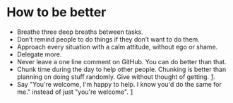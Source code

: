 # How to be better

* Breathe three deep breaths between tasks.
* Don’t remind people to do things if they don’t want to do them.
* Approach every situation with a calm attitude, without ego or shame.
* Delegate more.
* Never leave a one line comment on GitHub. You can do better than that.
* Chunk time during the day to help other people. Chunking is better than planning on doing stuff randomly. Give without thought of getting. [1](http://www.huffingtonpost.com/david-ongchoco/how-to-become-a-successfu_2_b_6209078.html).
* Say "You're welcome, I'm happy to help. I know you'd do the same for me." instead of just "you're welcome". [1](http://www.huffingtonpost.com/adam-grant/pay-it-forward_b_4270340.html)
